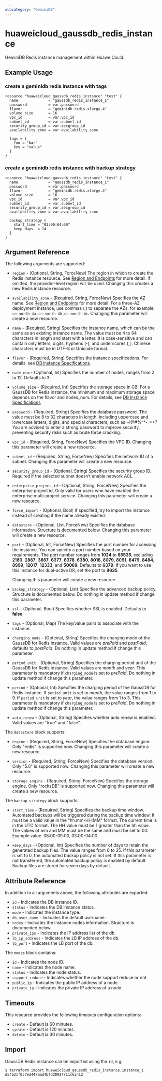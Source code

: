 ```yaml
---
subcategory: "GeminiDB"
---
```


# huaweicloud_gaussdb_redis_instance

GeminiDB Redis instance management within HuaweiCould.

## Example Usage

### create a geminidb redis instance with tags

```hcl
resource "huaweicloud_gaussdb_redis_instance" "test" {
  name              = "gaussdb_redis_instance_1"
  password          = var.password
  flavor            = "geminidb.redis.xlarge.4"
  volume_size       = 16
  vpc_id            = var.vpc_id
  subnet_id         = var.subnet_id
  security_group_id = var.secgroup_id
  availability_zone = var.availability_zone

  tags = {
    foo = "bar"
    key = "value"
  }
}
```

### create a geminidb redis instance with backup strategy

```hcl
resource "huaweicloud_gaussdb_redis_instance" "test" {
  name              = "gaussdb_redis_instance_1"
  password          = var.password
  flavor            = "geminidb.redis.xlarge.4"
  volume_size       = 16
  vpc_id            = var.vpc_id
  subnet_id         = var.subnet_id
  security_group_id = var.secgroup_id
  availability_zone = var.availability_zone

  backup_strategy {
    start_time = "03:00-04:00"
    keep_days  = 14
  }
}
```

## Argument Reference

The following arguments are supported:

* `region` - (Optional, String, ForceNew) The region in which to create the Redis instance resource.
  See [Region and Endpoints](https://developer.huaweicloud.com/intl/en-us/endpoint?GaussDB%20NoSQL) for more detail. If
  omitted, the provider-level region will be used. Changing this creates a new Redis instance resource.

* `availability_zone` - (Required, String, ForceNew) Specifies the AZ name.
  See [Region and Endpoints](https://developer.huaweicloud.com/intl/en-us/endpoint?GaussDB%20NoSQL) for more detail.
  For a three-AZ deployment instance, use commas (,) to separate the AZs, for example, `cn-north-4a,cn-north-4b,cn-north-4c`.
  Changing this parameter will create a new resource.

* `name` - (Required, String) Specifies the instance name, which can be the same as an existing instance name. The value
  must be 4 to 64 characters in length and start with a letter. It is case-sensitive and can contain only letters,
  digits, hyphens (-), and underscores (_). Chinese characters must be in UTF-8 or Unicode format.

* `flavor` - (Required, String) Specifies the instance specifications. For details,
  see [DB Instance Specifications](https://support.huaweicloud.com/intl/en-us/redisug-nosql/nosql_05_0059.html).

* `node_num` - (Optional, Int) Specifies the number of nodes, ranges from 2 to 12. Defaults to 3.

* `volume_size` - (Required, Int) Specifies the storage space in GB. For a GaussDB for Redis instance, the minimum and
  maximum storage space depends on the flavor and nodes_num. For details,
  see [DB Instance Specifications](https://support.huaweicloud.com/intl/en-us/redisug-nosql/nosql_05_0059.html)

* `password` - (Required, String) Specifies the database password. The value must be 8 to 32 characters in length,
  including uppercase and lowercase letters, digits, and special characters, such as ~!@#%^*-_=+? You are advised to
  enter a strong password to improve security, preventing security risks such as brute force cracking.

* `vpc_id` - (Required, String, ForceNew) Specifies the VPC ID. Changing this parameter will create a new resource.

* `subnet_id` - (Required, String, ForceNew) Specifies the network ID of a subnet. Changing this parameter will create a
  new resource.

* `security_group_id` - (Optional, String) Specifies the security group ID. Required if the selected subnet doesn't
  enable network ACL.

* `enterprise_project_id` - (Optional, String, ForceNew) Specifies the enterprise project id, Only valid for users who
  have enabled the enterprise multi-project service. Changing this parameter will create a new resource.

* `force_import` - (Optional, Bool) If specified, try to import the instance instead of creating if the name already
  existed.

* `datastore` - (Optional, List, ForceNew) Specifies the database information. Structure is documented below. Changing
  this parameter will create a new resource.

* `port` - (Optional, Int, ForceNew) Specifies the port number for accessing the instance. You can specify a port number
  based on your requirements. The port number ranges from **1024** to **65535**, excluding **2180**, **2887**, **3887**,
  **6377**, **6378**, **6380**, **8018**, **8079**, **8091**, **8479**, **8484**, **8999**, **12017**, **12333**, and
  **50069**. Defaults to **6379**.
  If you want to use this instance for dual-active DR, set the port to **8635**.

  Changing this parameter will create a new resource.

* `backup_strategy` - (Optional, List) Specifies the advanced backup policy. Structure is documented below. Do nothing
  in update method if change this parameter.

* `ssl` - (Optional, Bool) Specifies whether SSL is enabled. Defaults to **false**.

* `tags` - (Optional, Map) The key/value pairs to associate with the instance.

* `charging_mode` - (Optional, String) Specifies the charging mode of the GaussDB for Redis instance. Valid values are
  *prePaid* and *postPaid*, defaults to *postPaid*. Do nothing in update method if change this parameter.

* `period_unit` - (Optional, String) Specifies the charging period unit of the GaussDB for Redis instance. Valid values
  are *month* and *year*. This parameter is mandatory if `charging_mode` is set to *prePaid*. Do nothing in update
  method if change this parameter.

* `period` - (Optional, Int) Specifies the charging period of the GaussDB for Redis instance. If `period_unit` is set
  to *month*, the value ranges from 1 to 9. If `period_unit` is set to *year*, the value ranges from 1 to 3. This
  parameter is mandatory if `charging_mode` is set to *prePaid*. Do nothing in update method if change this parameter.

* `auto_renew` - (Optional, String) Specifies whether auto renew is enabled. Valid values are "true" and "false".

The `datastore` block supports:

* `engine` - (Required, String, ForceNew) Specifies the database engine. Only "redis" is supported now.
  Changing this parameter will create a new resource.

* `version` - (Required, String, ForceNew) Specifies the database version. Only "5.0" is supported now.
  Changing this parameter will create a new resource.

* `storage_engine` - (Required, String, ForceNew) Specifies the storage engine. Only "rocksDB" is supported now.
  Changing this parameter will create a new resource.

The `backup_strategy` block supports:

* `start_time` - (Required, String) Specifies the backup time window. Automated backups will be triggered during the
  backup time window. It must be a valid value in the "hh:mm-HH:MM" format. The current time is in the UTC format. The
  HH value must be 1 greater than the hh value. The values of mm and MM must be the same and must be set to 00. Example
  value: 08:00-09:00, 03:00-04:00.

* `keep_days` - (Optional, Int) Specifies the number of days to retain the generated backup files. The value ranges from
  0 to 35. If this parameter is set to 0, the automated backup policy is not set. If this parameter is not transferred,
  the automated backup policy is enabled by default. Backup files are stored for seven days by default.

## Attribute Reference

In addition to all arguments above, the following attributes are exported:

* `id` - Indicates the DB instance ID.
* `status` - Indicates the DB instance status.
* `mode` - Indicates the instance type.
* `db_user_name` - Indicates the default username.
* `nodes` - Indicates the instance nodes information. Structure is documented below.
* `private_ips` - Indicates the IP address list of the db.
* `lb_ip_address` - Indicates the LB IP address of the db.
* `lb_port` - Indicates the LB port of the db.

The `nodes` block contains:

* `id` - Indicates the node ID.
* `name` - Indicates the node name.
* `status` - Indicates the node status.
* `support_reduce` - Indicates whether the node support reduce or not.
* `public_ip` - Indicates the public IP address of a node.
* `private_ip` - Indicates the private IP address of a node.

## Timeouts

This resource provides the following timeouts configuration options:

* `create` - Default is 60 minutes.
* `update` - Default is 120 minutes.
* `delete` - Default is 30 minutes.

## Import

GaussDB Redis instance can be imported using the `id`, e.g.

```
$ terraform import huaweicloud_gaussdb_redis_instance.instance_1 d54b21f037ed447aad4bfd20927711c6in12
```
